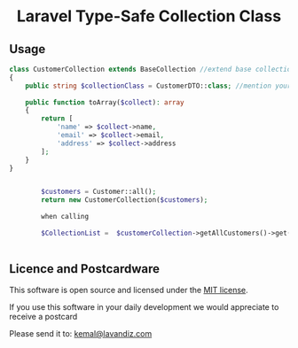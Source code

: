 <h1 align="center">
 Laravel Type-Safe Collection Class
</h1>


## Usage

```php
class CustomerCollection extends BaseCollection //extend base collection class
{
    public string $collectionClass = CustomerDTO::class; //mention your DTO object
	
    public function toArray($collect): array
    {
        return [
            'name' => $collect->name,
            'email' => $collect->email,
            'address' => $collect->address
        ];
    }
}
```

```php

		$customers = Customer::all(); 
        return new CustomerCollection($customers);
		
		when calling
		
		$CollectionList =  $customerCollection->getAllCustomers()->get() // An array of DTO
		
```

## Licence and Postcardware

This software is open source and licensed under the [MIT license](LICENSE.md).

If you use this software in your daily development we would appreciate to receive a postcard

Please send it to: kemal@lavandiz.com